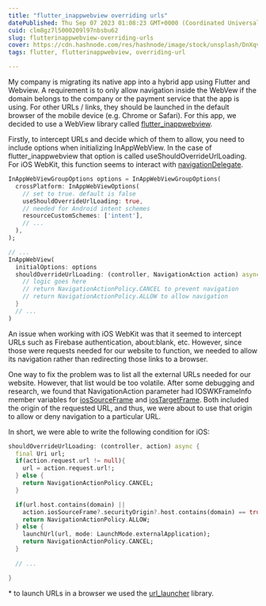 ```yaml
---
title: "flutter_inappwebview overriding urls"
datePublished: Thu Sep 07 2023 01:08:23 GMT+0000 (Coordinated Universal Time)
cuid: clm8gz7l5000209l97nbsbu62
slug: flutterinappwebview-overriding-urls
cover: https://cdn.hashnode.com/res/hashnode/image/stock/unsplash/DnXqvmS0eXM/upload/b0f54481d6602fd9ce07cfb26ada3567.jpeg
tags: flutter, flutterinappwebview, overriding-url

---
```


My company is migrating its native app into a hybrid app using Flutter and Webview. A requirement is to only allow navigation inside the WebVew if the domain belongs to the company or the payment service that the app is using. For other URLs / links, they should be launched in the default browser of the mobile device (e.g. Chrome or Safari). For this app, we decided to use a WebView library called [flutter\_inappwebview](https://pub.dev/packages/flutter_inappwebview).

Firstly, to intercept URLs and decide which of them to allow, you need to include options when initializing InAppWebView. In the case of flutter\_inappwebview that option is called useShouldOverrideUrlLoading. For iOS WebKit, this function seems to interact with [navigationDelegate](https://developer.apple.com/documentation/webkit/wknavigationdelegate).

```dart
InAppWebViewGroupOptions options = InAppWebViewGroupOptions(
  crossPlatform: InAppWebViewOptions(
    // set to true. default is false
    useShouldOverrideUrlLoading: true,
    // needed for Android intent schemes
    resourceCustomSchemes: ['intent'],
    // ...
  ),
);

// ...
InAppWebView(
  initialOptions: options
  shouldOverrideUrlLoading: (controller, NavigationAction action) async {
    // logic goes here
    // return NavigationActionPolicy.CANCEL to prevent navigation
    // return NavigationActionPolicy.ALLOW to allow navigation
  }
  // ...
)
```

An issue when working with iOS WebKit was that it seemed to intercept URLs such as Firebase authentication, about:blank, etc. However, since those were requests needed for our website to function, we needed to allow its navigation rather than redirecting those links to a browser.

One way to fix the problem was to list all the external URLs needed for our website. However, that list would be too volatile. After some debugging and research, we found that NavigationAction parameter had IOSWKFrameInfo member variables for [iosSourceFrame](https://developer.apple.com/documentation/webkit/wknavigationaction/1401926-sourceframe) and [iosTargetFrame](https://developer.apple.com/documentation/webkit/wknavigationaction/1401918-targetframe). Both included the origin of the requested URL, and thus, we were about to use that origin to allow or deny navigation to a particular URL.

In short, we were able to write the following condition for iOS:

```dart
shouldOverrideUrlLoading: (controller, action) async {
  final Uri url;
  if(action.request.url != null){
    url = action.request.url!;
  } else {
    return NavigationActionPolicy.CANCEL;
  }

  if(url.host.contains(domain) || 
    action.iosSourceFrame?.securityOrigin?.host.contains(domain) == true) {
    return NavigationActionPolicy.ALLOW;  
  } else {
    launchUrl(url, mode: LaunchMode.externalApplication);
    return NavigationActionPolicy.CANCEL;  
  }
  
  // ...

}
```

\* to launch URLs in a browser we used the [url\_launcher](https://pub.dev/packages/url_launcher) library.